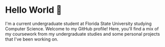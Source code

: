 # Hello World 👋
I'm a current undergraduate student at Florida State University studying Computer Science. Welcome to my GitHub profile! Here, you'll find a mix of my coursework from my undergraduate studies and some personal projects that I've been working on.


